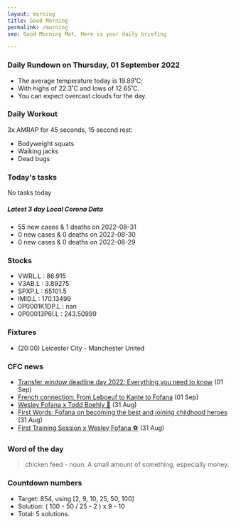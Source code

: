 ```yaml
---
layout: morning
title: Good Morning
permalink: /morning
seo: Good Morning Mat, Here is your daily briefing

---
```


<!-- weather_marker starts -->
### Daily Rundown on Thursday, 01 September 2022

- The average temperature today is 19.89˚C;
- With highs of 22.3˚C and lows of 12.65˚C.
- You can expect overcast clouds for the day.

<!-- weather_marker ends -->

### Daily Workout
<!-- workout_marker starts -->
3x AMRAP for 45 seconds, 15 second rest:

- Bodyweight squats
- Walking jacks
- Dead bugs

<!-- workout_marker ends -->

### Today's tasks
<!-- task_marker starts -->
No tasks today
<!-- task_marker ends -->

<!-- c19_marker starts -->
##### Latest 3 day Local Corona Data

- 55 new cases & 1 deaths on 2022-08-31
- 0 new cases & 0 deaths on 2022-08-30
- 0 new cases & 0 deaths on 2022-08-29

<!-- c19_marker ends -->

### Stocks

<!-- stocks_marker starts -->

- VWRL.L : 86.915
- V3AB.L : 3.89275
- SPXP.L : 65101.5
- IMID.L : 170.13499
- 0P0001K1DP.L : nan
- 0P00013P6I.L : 243.50999

<!-- stocks_marker ends -->

### Fixtures

<!-- sports_marker starts -->

<ul>
<li>(20:00) Leicester City - Manchester United</li>
</ul>

<!-- sports_marker ends -->

### CFC news

<!-- cfc_marker starts -->
- [Transfer window deadline day 2022: Everything you need to know](https://chelseafc.com/en/news/article/transfer-window-deadline-day-2022-everything-you-need-to-know) (01 Sep)
- [French connection: From Leboeuf to Kante to Fofana](https://chelseafc.com/en/news/article/french-connection-from-leboeuf-to-kante-to-fofana) (01 Sep)
- [Wesley Fofana x Todd Boehly 🤝](https://chelseafc.com/en/video/wesley-fofana-x-todd-boehly) (31 Aug)
- [First Words: Fofana on becoming the best and joining childhood heroes](https://chelseafc.com/en/news/article/first-words-fofana-on-becoming-the-best-and-joining-childhood-heroes) (31 Aug)
- [First Training Session x Wesley Fofana ⚽️](https://chelseafc.com/en/video/first-training-session-x-wesley-fofana) (31 Aug)

<!-- cfc_marker ends -->

### Word of the day
<!-- word_marker starts -->

 > chicken feed - noun: A small amount of something, especially money.

<!-- word_marker ends -->

### Countdown numbers
<!-- game_marker starts -->

- Target: 854, using [2, 9, 10, 25, 50, 100]
- Solution: ( 100 - 50 / 25 - 2 ) x 9 - 10
- Total: 5 solutions.

<!-- game_marker ends -->
